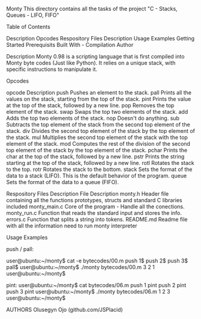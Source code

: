 Monty
This directory contains all the tasks of the project "C - Stacks, Queues - LIFO, FIFO" 

Table of Contents

Description
Opcodes
Respository Files Description
Usage Examples
Getting Started
Prerequisits
Built With - Compilation
Author

Description
Monty 0.98 is a scripting language that is first compiled into Monty byte codes (Just like Python). It relies on a unique stack, with specific instructions to manipulate it.

Opcodes

opcode	Description
 push
Pushes an element to the stack.
 pall
Prints all the values on the stack, starting from the top of the stack.
 pint
Prints the value at the top of the stack, followed by a new line.
 pop
Removes the top element of the stack.
 swap
Swaps the top two elements of the stack.
 add
Adds the top two elements of the stack.
 nop
Doesn't do anything.
 sub
Subtracts the top element of the stack from the second top element of the stack.
 div
Divides the second top element of the stack by the top element of the stack.
 mul
Multiplies the second top element of the stack with the top element of the stack.
 mod
Computes the rest of the division of the second top element of the stack by the top element of the stack.
 pchar
Prints the char at the top of the stack, followed by a new line.
 pstr
Prints the string starting at the top of the stack, followed by a new line.
 rotl
Rotates the stack to the top.
 rotr
Rotates the stack to the bottom.
 stack
Sets the format of the data to a stack (LIFO). This is the default behavior of the program.
 queue
Sets the format of the data to a queue (FIFO).

Respository Files Description
File	Description
monty.h	Header file containing all the functions prototypes, structs and standard C libraries included
monty_main.c	Core of the program - Handle all the conections.
monty_run.c	Function that reads the standard input and stores the info.
errors.c	Function that splits a string into tokens.
README.md	Readme file with all the information need to run monty interpreter

Usage Examples

push / pall:

user@ubuntu:~/monty$ cat -e bytecodes/00.m
push 1$
push 2$
push 3$
pall$
user@ubuntu:~/monty$ ./monty bytecodes/00.m
3
2
1
user@ubuntu:~/monty$

pint:
user@ubuntu:~/monty$ cat bytecodes/06.m
push 1
pint
push 2
pint
push 3
pint
user@ubuntu:~/monty$ ./monty bytecodes/06.m
1
2
3
user@ubuntu:~/monty$

AUTHORS
Olusegyn Ojo (github.com/JSPlacid)
